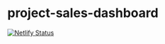 # project-sales-dashboard

[![Netlify Status](https://api.netlify.com/api/v1/badges/b87a8a09-475e-45a0-bc7c-b95b8e1f7382/deploy-status)](https://app.netlify.com/sites/bruno-sales-dashboard/deploys)

